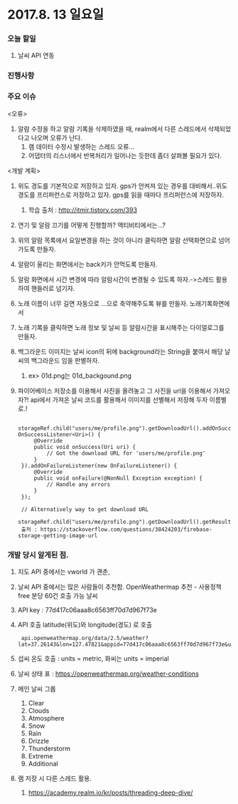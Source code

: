 # 2017.8. 13 일요일

### 오늘 할일

1. 날씨 API 연동


### 진행사항



### 주요 이슈

<오류>
1. 알람 수정을 하고 알람 기록을 삭제하였을 때,  realm에서 다른 스레드에서 삭제되었다고 나오며 오류가 난다.
	1. 램 데이터 수정시 발생하는 스레드 오류...
	2. 어댑터의 리스너에서 반복처리가 일어나는 듯한데 좀더 살펴볼 필요가 있다.

<개발 계획>
1. 위도 경도를 기본적으로 저장하고 있자. gps가 안켜져 있는 경우를 대비해서..위도 경도를 프리퍼런스로 저장하고 있자. gps를 읽을 때마다 프리퍼런스에 저장하자.
	1. 학습 출처 : http://itmir.tistory.com/393
1. 연기 및 알람 끄기를 어떻게 진행할까? 액티비티에서는...?
2. 위의 알람 목록에서 요일변경을 하는 것이 아니라 클릭하면 알람 선택화면으로 넘어가도록 만들자.
3. 알람이 울리는 화면에서는 back키가 안먹도록 만들자.
4. 알람 화면에서 시간 변경에 따라 알람시간이 변경될 수 있도록 하자.->스레드 활용하여 핸들러로 넘기자.
5. 노래 이름이 너무 길면 자동으로 ...으로 축약해주도록 뷰를 만들자. 노래기록화면에서
6. 노래 기록을 클릭하면 노래 정보 및 날씨 등 알람시간을 표시해주는 다이얼로그를 만들자.
7. 백그라운드 이미지는 날씨 icon의 뒤에 background라는 String을 붙여서 해당 날씨의 백그라운드 임을 판별하자.
	1. ex> 01d.png는 01d_backgound.png

8. 파이어베이스 저장소를 이용해서 사진을 올려놓고 그 사진을 url을 이용해서 가져오자?! api에서 가져온 날씨 코드를 활용해서 이미지를 선별해서 저장해 두자 이름별로.!
		
		storageRef.child("users/me/profile.png").getDownloadUrl().addOnSuccessListener(new OnSuccessListener<Uri>() {
		    @Override
		    public void onSuccess(Uri uri) {
		        // Got the download URL for 'users/me/profile.png'
		    }
		}).addOnFailureListener(new OnFailureListener() {
		    @Override
		    public void onFailure(@NonNull Exception exception) {
		        // Handle any errors
		    }
		});
		
		// Alternatively way to get download URL
		storageRef.child("users/me/profile.png").getDownloadUrl().getResult(); 
		출처 : https://stackoverflow.com/questions/38424203/firebase-storage-getting-image-url


### 개발 당시 알게된 점.

1. 지도 API 중에서는 vworld 가 괜춘,
2. 날씨 API 중에서는 많은 사람들이 추천함. OpenWeathermap 추천 - 사용정책 free 분당 60건 호출 가능 날씨
3. API key : 77d417c06aaa8c6563ff70d7d967f73e
4. API 호출 latitude(위도)와 longitude(경도) 로 호출 
	
		api.openweathermap.org/data/2.5/weather?lat=37.26143&lon=127.47821&appid=77d417c06aaa8c6563ff70d7d967f73e&units=metric

5. 섭씨 온도 호출 : units = metric, 화씨는 units = imperial
6. 날씨 상태 표 : https://openweathermap.org/weather-conditions
7. 메인 날씨 그룹 
	1. Clear
	2. Clouds
	3. Atmosphere
	4. Snow
	5. Rain
	6. Drizzle
	7. Thunderstorm
	8. Extreme
	9. Additional

8. 램 저장 시 다른 스레드 활용.
	1. https://academy.realm.io/kr/posts/threading-deep-dive/
